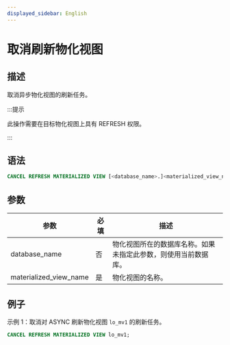 ```yaml
---
displayed_sidebar: English
---
```


# 取消刷新物化视图

## 描述

取消异步物化视图的刷新任务。

:::提示

此操作需要在目标物化视图上具有 REFRESH 权限。

:::

## 语法

```SQL
CANCEL REFRESH MATERIALIZED VIEW [<database_name>.]<materialized_view_name>
```

## 参数

| **参数**          | **必填** | **描述**                                              |
| ---------------------- | ------------ | ------------------------------------------------------------ |
| database_name          | 否           | 物化视图所在的数据库名称。如果未指定此参数，则使用当前数据库。 |
| materialized_view_name | 是          | 物化视图的名称。                               |

## 例子

示例 1：取消对 ASYNC 刷新物化视图 `lo_mv1` 的刷新任务。

```SQL
CANCEL REFRESH MATERIALIZED VIEW lo_mv1;
